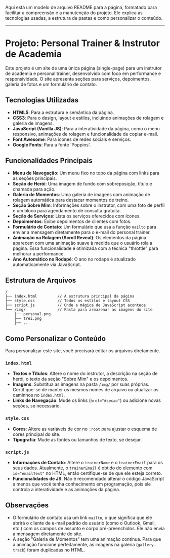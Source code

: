 Aqui está um modelo de arquivo README para a página, formatado para facilitar a compreensão e a manutenção do projeto. Ele explica as tecnologias usadas, a estrutura de pastas e como personalizar o conteúdo.

-----

# Projeto: Personal Trainer & Instrutor de Academia

Este projeto é um site de uma única página (single-page) para um instrutor de academia e personal trainer, desenvolvido com foco em performance e responsividade. O site apresenta seções para serviços, depoimentos, galeria de fotos e um formulário de contato.

## Tecnologias Utilizadas

  * **HTML5**: Para a estrutura e semântica da página.
  * **CSS3**: Para o design, layout e estilos, incluindo animações de rolagem e galeria de imagens.
  * **JavaScript (Vanilla JS)**: Para a interatividade da página, como o menu responsivo, animações de rolagem e funcionalidade de copiar e-mail.
  * **Font Awesome**: Para ícones de redes sociais e serviços.
  * **Google Fonts**: Para a fonte 'Poppins'.

## Funcionalidades Principais

  * **Menu de Navegação**: Um menu fixo no topo da página com links para as seções principais.
  * **Seção de Herói**: Uma imagem de fundo com sobreposição, título e chamada para ação.
  * **Galeria de Momentos**: Uma galeria de imagens com animação de rolagem automática para destacar momentos de treino.
  * **Seção Sobre Mim**: Informações sobre o instrutor, com uma foto de perfil e um bloco para agendamento de consulta gratuita.
  * **Seção de Serviços**: Lista os serviços oferecidos com ícones.
  * **Depoimentos**: Exibe depoimentos de clientes com fotos.
  * **Formulário de Contato**: Um formulário que usa a função `mailto` para enviar a mensagem diretamente para o e-mail do personal trainer.
  * **Animação na Rolagem (Scroll Reveal)**: Os elementos da página aparecem com uma animação suave à medida que o usuário rola a página. Essa funcionalidade é otimizada com a técnica "throttle" para melhorar a performance.
  * **Ano Automático no Rodapé**: O ano no rodapé é atualizado automaticamente via JavaScript.

## Estrutura de Arquivos

```
/
├── index.html         // A estrutura principal da página
├── style.css          // Todos os estilos e layout CSS
├── script.js          // Onde a mágica de JavaScript acontece
└── /img/              // Pasta para armazenar as imagens do site
    ├── personal.png
    ├── trei.png
    ├── ...
```

## Como Personalizar o Conteúdo

Para personalizar este site, você precisará editar os arquivos diretamente.

### `index.html`

  * **Textos e Títulos**: Altere o nome do instrutor, a descrição na seção de herói, o texto da seção "Sobre Mim" e os depoimentos.
  * **Imagens**: Substitua as imagens na pasta `/img/` por suas próprias. Certifique-se de manter os mesmos nomes de arquivo ou atualizar os caminhos no `index.html`.
  * **Links de Navegação**: Mude os links (`href="#secao"`) ou adicione novas seções, se necessário.

### `style.css`

  * **Cores**: Altere as variáveis de cor no `:root` para ajustar o esquema de cores principal do site.
  * **Tipografia**: Mude as fontes ou tamanhos de texto, se desejar.

### `script.js`

  * **Informações de Contato**: Altere o `trainerName` e o `trainerEmail` para os seus dados. Atualmente, o `trainerEmail` é obtido do elemento com `id="emailText"` no HTML, então certifique-se de que ele esteja correto.
  * **Funcionalidades de JS**: Não é recomendado alterar o código JavaScript a menos que você tenha conhecimento em programação, pois ele controla a interatividade e as animações da página.

## Observações

  * O formulário de contato usa um link `mailto`, o que significa que ele abrirá o cliente de e-mail padrão do usuário (como o Outlook, Gmail, etc.) com os campos de assunto e corpo pré-preenchidos. Ele não envia a mensagem diretamente do site.
  * A seção "Galeria de Momentos" tem uma animação contínua. Para que a animação funcione perfeitamente, as imagens na galeria (`gallery-track`) foram duplicadas no HTML.
